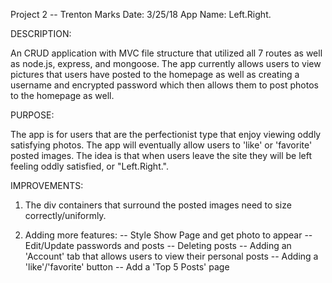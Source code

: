 Project 2 -- Trenton Marks
Date: 3/25/18
App Name: Left.Right. 


DESCRIPTION:

An CRUD application with MVC file structure that utilized all 7 routes as well as node.js, express, and mongoose.  The app currently allows users to view pictures that users have posted to the homepage as well as creating a username and encrypted password which then allows them to post photos to the homepage as well.  


PURPOSE:

The app is for users that are the perfectionist type that enjoy viewing oddly satisfying photos.  The app will eventually allow users to 'like' or 'favorite' posted images. The idea is that when users leave the site they will be left feeling oddly satisfied, or "Left.Right.".


IMPROVEMENTS:

1) The div containers that surround the posted images need to size correctly/uniformly.

2) Adding more features:
          -- Style Show Page and get photo to appear
          -- Edit/Update passwords and posts
          -- Deleting posts
          -- Adding an 'Account' tab that allows users to view their personal posts
          -- Adding a 'like'/'favorite' button
          -- Add a 'Top 5 Posts' page
